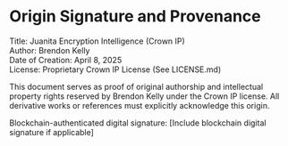 # Origin Signature and Provenance

Title: Juanita Encryption Intelligence (Crown IP)  
Author: Brendon Kelly  
Date of Creation: April 8, 2025  
License: Proprietary Crown IP License (See LICENSE.md)

This document serves as proof of original authorship and intellectual property rights reserved by Brendon Kelly under the Crown IP license. All derivative works or references must explicitly acknowledge this origin.

Blockchain-authenticated digital signature: [Include blockchain digital signature if applicable]
